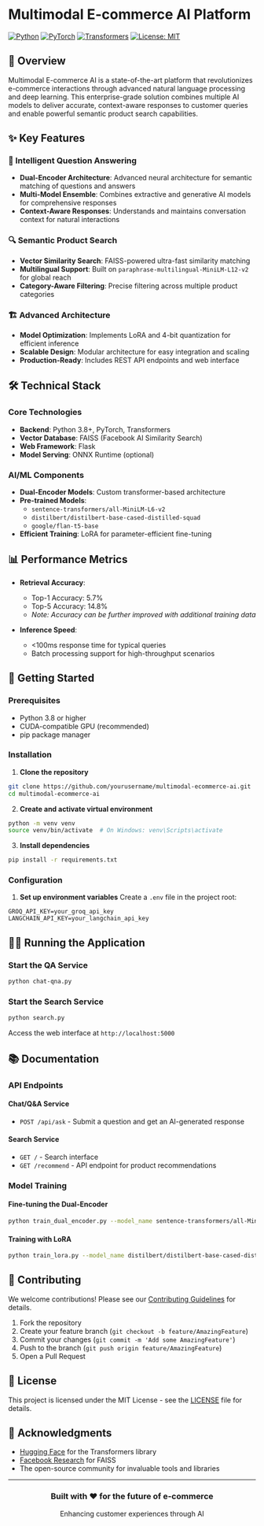 # Multimodal E-commerce AI Platform

[![Python](https://img.shields.io/badge/Python-3.8%2B-blue)](https://www.python.org/)
[![PyTorch](https://img.shields.io/badge/PyTorch-1.9+-ee4c2c)](https://pytorch.org/)
[![Transformers](https://img.shields.io/badge/🤗%20Transformers-4.20+-ffcc00)](https://huggingface.co/transformers/)
[![License: MIT](https://img.shields.io/badge/License-MIT-yellow.svg)](https://opensource.org/licenses/MIT)

## 🚀 Overview

Multimodal E-commerce AI is a state-of-the-art platform that revolutionizes e-commerce interactions through advanced natural language processing and deep learning. This enterprise-grade solution combines multiple AI models to deliver accurate, context-aware responses to customer queries and enable powerful semantic product search capabilities.

## ✨ Key Features

### 🤖 Intelligent Question Answering
- **Dual-Encoder Architecture**: Advanced neural architecture for semantic matching of questions and answers
- **Multi-Model Ensemble**: Combines extractive and generative AI models for comprehensive responses
- **Context-Aware Responses**: Understands and maintains conversation context for natural interactions

### 🔍 Semantic Product Search
- **Vector Similarity Search**: FAISS-powered ultra-fast similarity matching
- **Multilingual Support**: Built on `paraphrase-multilingual-MiniLM-L12-v2` for global reach
- **Category-Aware Filtering**: Precise filtering across multiple product categories

### 🏗️ Advanced Architecture
- **Model Optimization**: Implements LoRA and 4-bit quantization for efficient inference
- **Scalable Design**: Modular architecture for easy integration and scaling
- **Production-Ready**: Includes REST API endpoints and web interface

## 🛠 Technical Stack

### Core Technologies
- **Backend**: Python 3.8+, PyTorch, Transformers
- **Vector Database**: FAISS (Facebook AI Similarity Search)
- **Web Framework**: Flask
- **Model Serving**: ONNX Runtime (optional)

### AI/ML Components
- **Dual-Encoder Models**: Custom transformer-based architecture
- **Pre-trained Models**:
  - `sentence-transformers/all-MiniLM-L6-v2`
  - `distilbert/distilbert-base-cased-distilled-squad`
  - `google/flan-t5-base`
- **Efficient Training**: LoRA for parameter-efficient fine-tuning

## 📊 Performance Metrics

- **Retrieval Accuracy**:
  - Top-1 Accuracy: 5.7%
  - Top-5 Accuracy: 14.8%
  - *Note: Accuracy can be further improved with additional training data*

- **Inference Speed**:
  - <100ms response time for typical queries
  - Batch processing support for high-throughput scenarios

## 🚀 Getting Started

### Prerequisites
- Python 3.8 or higher
- CUDA-compatible GPU (recommended)
- pip package manager

### Installation

1. **Clone the repository**
```bash
git clone https://github.com/yourusername/multimodal-ecommerce-ai.git
cd multimodal-ecommerce-ai
```

2. **Create and activate virtual environment**
```bash
python -m venv venv
source venv/bin/activate  # On Windows: venv\Scripts\activate
```

3. **Install dependencies**
```bash
pip install -r requirements.txt
```

### Configuration

1. **Set up environment variables**
Create a `.env` file in the project root:
```env
GROQ_API_KEY=your_groq_api_key
LANGCHAIN_API_KEY=your_langchain_api_key
```

## 🏃‍♂️ Running the Application

### Start the QA Service
```bash
python chat-qna.py
```

### Start the Search Service
```bash
python search.py
```

Access the web interface at `http://localhost:5000`

## 📚 Documentation

### API Endpoints

#### Chat/Q&A Service
- `POST /api/ask` - Submit a question and get an AI-generated response

#### Search Service
- `GET /` - Search interface
- `GET /recommend` - API endpoint for product recommendations

### Model Training

#### Fine-tuning the Dual-Encoder
```bash
python train_dual_encoder.py --model_name sentence-transformers/all-MiniLM-L6-v2 --batch_size 32 --epochs 10
```

#### Training with LoRA
```bash
python train_lora.py --model_name distilbert/distilbert-base-cased-distilled-squad --use_4bit
```

## 🤝 Contributing

We welcome contributions! Please see our [Contributing Guidelines](CONTRIBUTING.md) for details.

1. Fork the repository
2. Create your feature branch (`git checkout -b feature/AmazingFeature`)
3. Commit your changes (`git commit -m 'Add some AmazingFeature'`)
4. Push to the branch (`git push origin feature/AmazingFeature`)
5. Open a Pull Request

## 📄 License

This project is licensed under the MIT License - see the [LICENSE](LICENSE) file for details.

## 👏 Acknowledgments

- [Hugging Face](https://huggingface.co/) for the Transformers library
- [Facebook Research](https://research.facebook.com/) for FAISS
- The open-source community for invaluable tools and libraries

---

<div align="center">
  <h3>Built with ❤️ for the future of e-commerce</h3>
  <p>Enhancing customer experiences through AI</p>
</div>
